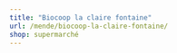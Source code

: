 ```yaml
---
title: "Biocoop la claire fontaine"
url: /mende/biocoop-la-claire-fontaine/
shop: supermarché
---
```


